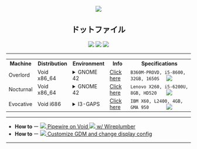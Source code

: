 <p align="center">
  <img src="/images/lycoris-recoil-takina-inoue.gif">
</p>

<h2 align="center">ドットファイル</h2>

<p align="center">
  <img src="https://forthebadge.com/images/badges/compatibility-club-penguin.svg">
  <img src="https://forthebadge.com/images/badges/just-plain-nasty.svg">
  <img src="https://forthebadge.com/images/badges/built-with-swag.svg">
</p>

** **

 <table align="center">
  <tr>
    <th>Machine</th>
    <th>Distribution</th>
    <th>Environment</th>
    <th>Info</th>
    <th>Specifications</th>
  </tr>
  <tr>
    <td>Overlord</td>
    <td>Void x86_64</td>
    <td>
      <details>
      <summary>GNOME 42</summary>
      <img src="/images/2022-07-07-overlord.png">
      </details>
    </td>
    <td>
      <a href="https://github.com/czarhex/dotfiles/blob/main/c/OVERLORD.md">Click here</a> 
    </td>
    <td>
      <code>B360M-PROVD, i5-8600, 32GB, 1650S</code>
      <img src="https://storage-asset.msi.com/frontend/imgs/products/mb/pro_logo.png" align="right" width="60">
    </td>
  </tr>
  <tr>
    <td>Nocturnal</td>
    <td>Void x86_64</td>
    <td>
      <details>
      <summary>GNOME 42</summary>
      <img src="/images/2022-07-07-nocturnal.png">
      </details>
    </td>
    <td>
      <a href="https://github.com/czarhex/dotfiles/blob/main/c/NOCTURNAL.md">Click here</a> 
    </td>
    <td>
      <code>Lenovo X260, i5-6200U, 8GB, HD520</code>
      <img src="https://static.lenovo.com/ww/img/series-redesign/logos/thinkpad-logo-white.png" align="right" width="60">
    </td>
  </tr>
  <tr>
    <td>Evocative</td>
    <td>Void i686</td>
    <td>
      <details>
      <summary>I3-GAPS</summary>
      <!-- <img src="/images/evocative.png"> -->
      <a href="https://www.youtube.com/watch?v=KrwdRMWnt14&t=12s">Preview</a>
      </details>
    </td>
    <td>
      <a href="https://www.youtube.com/watch?v=dQw4w9WgXcQ">Click here</a> 
    </td>
    <td>
      <code>IBM X60, L2400, 4GB, GMA 950</code>
      <img src="https://static.wikia.nocookie.net/logopedia/images/b/b4/IBM_ThinkPad.svg" align="right" width="60">
    </td>
  </tr>
</table> 

** **

<ul>
  <li>
  <b>How to </b>ー 
  <a href=https://github.com/czarhex/dotfiles/blob/main/c/PIPEVOID.md>
    <img src="https://fedoraloveskde.org/pipewire_logo.svg" width="15"> Pipewire on Void <img src="https://voidlinux.org/assets/img/void_bg.png" width="15"> w/ Wireplumber
  </a>
  </li>
  <li>
  <b>How to </b>ー 
  <a href=https://github.com/czarhex/dotfiles/blob/main/c/GDMCUSTOM.md>
    <img src="https://www.nicepng.com/png/full/368-3682089_ubuntu-gnome-logo-png.png" width="15"> Customize GDM and change display config
  </a>
  </li>
</ul> 

** **
